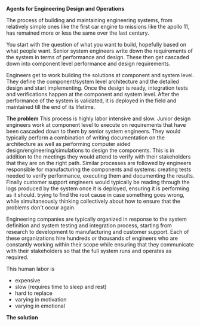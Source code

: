 **Agents for Engineering Design and Operations**


The process of building and maintaining engineering systems, from relatively simple ones like the first car engine to missions like the apollo 11, has remained more or less the same over the last century. 

You start with the question of what you want to build, hopefully based on what people want. Senior system engineers write down the requirements of the system in terms of performance and design. These then get cascaded down into component level performance and design requirements. 

Engineers get to work building the solutions at component and system level. They define the component/system level architecture and the detailed design and start implementing. Once the design is ready, integration tests and verifications happen at the component and system level. After the performance of the system is validated, it is deployed in the field and maintained till the end of its lifetime. 

**The problem**
This process is highly labor intensive and slow. Junior design engineers work at component level to execute on requirements that have been cascaded down to them by senior system engineers. They would typically perform a combination of writing documentation on the architecture as well as performing computer aided design/engineering/simulations to design the components. This is in addition to the meetings they would attend to verify with their stakeholders that they are on the right path. Similar processes are followed by engineers responsible for manufacturing the components and systems: creating tests needed to verify performance, executing them and documenting the results. Finally customer support engineers would typically be reading through the logs produced by the system once it is deployed, ensuring it is performing as it should. trying to find the root cause in case something goes wrong, while simultaneously thinking collectively about how to ensure that the problems don't occur again. 

Engineering companies are typically organized in response to the system definition and system testing and integration process, starting from research to development to manufacturing and customer support. Each of these organizations hire hundreds or thousands of engineers who are constantly working within their scope while ensuring that they communicate with their stakeholders so that the full system runs and operates as required.

This human labor is
- expensive
- slow (requires time to sleep and rest)
- hard to replace 
- varying in motivation 
- varying in emotional 

**The solution**

